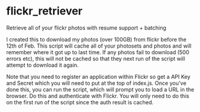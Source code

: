 # flickr_retriever
Retrieve all of your flickr photos with resume support + batching

I created this to download my photos (over 100GB) from flickr before the 12th of Feb. This script will cache all of your photosets and photos and will remember where it got up to last time. If any photos fail to download (500 errors etc), this will not be cached so that they next run of the script will attempt to download it again. 

Note that you need to register an application within Flickr so get a API Key and Secret which you will need to put at the top of index.js. Once you've done this, you can run the script, which will prompt you to load a URL in the browser. Do this and authenticate with Flickr. You will only need to do this on the first run of the script since the auth result is cached. 

